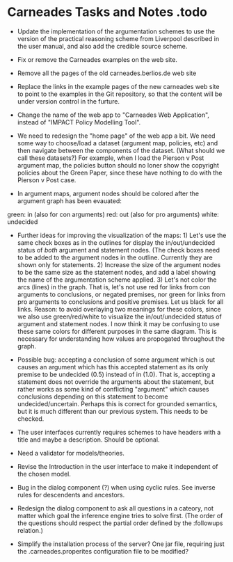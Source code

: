 # Carneades Tasks and Notes .todo

- Update the implementation of the argumentation schemes to use the version of the practical reasoning scheme from Liverpool described in the user manual, and also add the credible source scheme.

- Fix or remove the Carneades examples on the web site.

- Remove all the pages of the old carneades.berlios.de web site

- Replace the links in the example pages of the new carneades web site to point to the examples in the Git repository, so that the content will  be under version control in the furture. 

- Change the name of the web app to "Carneades Web Application", instead of "IMPACT Policy Modelling Tool". 

- We need to redesign the "home page" of the web app a bit.  We need some way to choose/load a dataset (argument map, policies, etc) and then navigate between the components of the dataset.  (What should we call these datasets?)   For example, when I load  the Pierson v Post argument map, the policies button should no loner show the copyright policies about the Green Paper, since these have nothing to do with the Pierson v Post case.


- In argument maps, argument nodes should be colored after the argument graph has been evauated:

green: in  (also for con arguments)
red: out   (also for pro arguments)
white: undecided

- Further ideas for improving the visualization of the maps:  1) Let's use the same check boxes as in the outlines for display the in/out/undecided status of *both* argument and statement nodes.  (The check boxes need to be added to the argument nodes in the outline.  Currently they are shown only for statements.  2) Increase the size of the argument nodes to be the same size as the statement nodes, and add a label showing the name of the argumentation scheme applied.  3) Let's not color the arcs (lines) in the graph.  That is, let's not use red for links from con arguments to conclusions, or negated premises, nor green for links from pro arguments to conclusions and positive premises.  Let us black for all links.  Reason: to avoid overlaying two meanings for these colors, since we also use green/red/white to visualize the in/out/undecided status of argument and statement nodes.  I now think it may be confusing to use these same colors for different purposes in the same diagram. This is necessary for understanding how values are propogated throughout the graph.

- Possible bug:   accepting a conclusion of some argument which is out causes an argument which has this accepted statement as its only premise to be undecided (0.5) instead of in (1.0).  That is, accepting a statement does not override the arguments about the statement, but rather works as some kind of conflicting "argument" which causes conclusions depending on this statement to become undecided/uncertain.  Perhaps this is correct for grounded semantics, but it is much different than our previous system.  This needs to be checked.

- The user interfaces currently requires schemes to have headers with a title and maybe a description.  Should be optional.

- Need a validator for models/theories.

- Revise the Introduction in the user interface to make it independent of the chosen model.

- Bug in the dialog component (?)  when using cyclic rules.  See inverse rules for descendents and ancestors.

- Redesign the dialog component to ask all questions in a cateory, not matter which goal the inference engine tries to solve first.   (The order of the questions should respect the partial order defined by the :followups relation.)

- Simplify the installation process of the server?  One jar file, requiring just the .carneades.properites configuration file to be modified?
